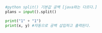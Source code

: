 ```python
#python split() 기본값 공백 [java와는 다르다.]
plans = input().split()
```

```python
print("1" + "1")
print(x, y) #자동으로 공백 삽입하고 출력된다.
```